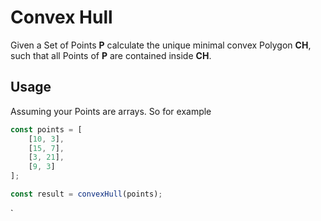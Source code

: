 # Convex Hull

Given a Set of Points __P__ calculate the unique minimal convex Polygon __CH__, such
that all Points of __P__ are contained inside __CH__.


## Usage
Assuming your Points are arrays. So for example

``` javascript
const points = [
    [10, 3],
    [15, 7],
    [3, 21],
    [9, 3]
];

const result = convexHull(points);
```

`
